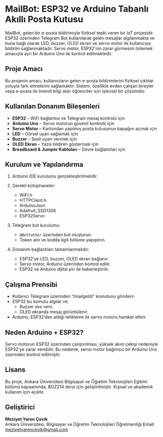 # MailBot: ESP32 ve Arduino Tabanlı Akıllı Posta Kutusu

MailBot, gelen bir e-posta bildirimiyle fiziksel tepki veren bir IoT projesidir. ESP32 üzerinden Telegram Bot kullanılarak gelen mesajlar algılanmakta ve buna bağlı olarak LED, buzzer, OLED ekran ve servo motor ile kullanıcıya bildirim sağlanmaktadır. Servo motor, ESP32'nin zarar görmesini önlemek amacıyla ayrı bir Arduino Uno ile kontrol edilmektedir.

## Proje Amacı

Bu projenin amacı, kullanıcıların gelen e-posta bildirimlerini fiziksel çıktılar yoluyla fark etmelerini sağlamaktır. Sistem, özellikle evden çalışan bireyler veya e-posta ile önemli bilgi alan öğrenciler için işlevsel bir çözümdür.

## Kullanılan Donanım Bileşenleri

- **ESP32** – WiFi bağlantısı ve Telegram mesaj kontrolü için
- **Arduino Uno** – Servo motorun güvenli kontrolü için
- **Servo Motor** – Kartondan yapılmış posta kutusunun kapağını açmak için
- **LED** – Görsel uyarı sağlamak için
- **Buzzer** – Sesli uyarı vermek için
- **OLED Ekran** – Yazılı bildirim göstermek için
- **Breadboard & Jumper Kabloları** – Devre bağlantıları için

## Kurulum ve Yapılandırma

1. Arduino IDE kurulumu gerçekleştirilmelidir.
2. Gerekli kütüphaneler:
   - WiFi.h
   - HTTPClient.h
   - ArduinoJson
   - Adafruit_SSD1306
   - ESP32Servo

3. Telegram bot kurulumu:
   - `@BotFather` üzerinden bot oluşturun.
   - Token alın ve kodda ilgili bölüme yapıştırın.

4. Donanım bağlantıları tamamlanmalıdır:
   - ESP32’ye LED, buzzer, OLED ekran bağlanır.
   - Servo motor, Arduino üzerinden kontrol edilir.
   - ESP32 ve Arduino dijital pin ile haberleştirilir.

## Çalışma Prensibi

- Kullanıcı Telegram üzerinden “/mailgeldi” komutunu gönderir.
- ESP32 bu komutu algılar ve:
  - Buzzer ses verir,
  - OLED ekranda mesaj görüntülenir.
- Arduino, ESP32’den aldığı tetikleme ile servo motoru hareket ettirir.

## Neden Arduino + ESP32?

Servo motorun ESP32 üzerinden çalıştırılması, yüksek akım çekişi nedeniyle ESP32’ye zarar verebilir. Bu nedenle, servo motor bağımsız bir Arduino Uno üzerinden kontrol edilmiştir.

## Lisans

Bu proje, Ankara Üniversitesi Bilgisayar ve Öğretim Teknolojileri Eğitimi bölümü kapsamında, BOZ214 dersi için geliştirilmiştir. Kişisel ve akademik kullanım için açıktır.

## Geliştirici

**Meziyet Yaren Çevik**  
Ankara Üniversitesi, Bilgisayar ve Öğretim Teknolojileri Öğretmenliği
Email: meziyetyarencevik@gmail.com
